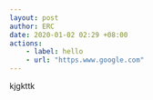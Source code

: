 ```yaml
---
layout: post
author: ERC
date: 2020-01-02 02:29 +08:00
actions:
    - label: hello
    - url: "https.www.google.com"
---
```

kjgkttk

